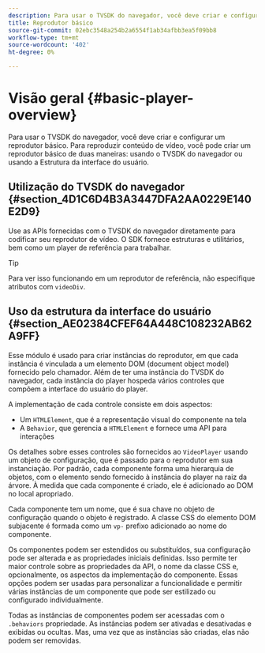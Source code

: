 ```yaml
---
description: Para usar o TVSDK do navegador, você deve criar e configurar um reprodutor básico. Para reproduzir conteúdo de vídeo, você pode criar um reprodutor básico de duas maneiras usando o TVSDK do navegador ou usando a Estrutura da interface do usuário.
title: Reprodutor básico
source-git-commit: 02ebc3548a254b2a6554f1ab34afbb3ea5f09bb8
workflow-type: tm+mt
source-wordcount: '402'
ht-degree: 0%

---
```


# Visão geral {#basic-player-overview}

Para usar o TVSDK do navegador, você deve criar e configurar um reprodutor básico. Para reproduzir conteúdo de vídeo, você pode criar um reprodutor básico de duas maneiras: usando o TVSDK do navegador ou usando a Estrutura da interface do usuário.

## Utilização do TVSDK do navegador {#section_4D1C6D4B3A3447DFA2AA0229E140E2D9}

Use as APIs fornecidas com o TVSDK do navegador diretamente para codificar seu reprodutor de vídeo. O SDK fornece estruturas e utilitários, bem como um player de referência para trabalhar.

>[!TIP]
>
>Para ver isso funcionando em um reprodutor de referência, não especifique atributos com `videoDiv`.

## Uso da estrutura da interface do usuário {#section_AE02384CFEF64A448C108232AB62A9FF}

Esse módulo é usado para criar instâncias do reprodutor, em que cada instância é vinculada a um elemento DOM (document object model) fornecido pelo chamador. Além de ter uma instância do TVSDK do navegador, cada instância do player hospeda vários controles que compõem a interface do usuário do player.

A implementação de cada controle consiste em dois aspectos:

* Um `HTMLElement`, que é a representação visual do componente na tela
* A `Behavior`, que gerencia a `HTMLElement` e fornece uma API para interações

Os detalhes sobre esses controles são fornecidos ao `VideoPlayer` usando um objeto de configuração, que é passado para o reprodutor em sua instanciação. Por padrão, cada componente forma uma hierarquia de objetos, com o elemento sendo fornecido à instância do player na raiz da árvore. À medida que cada componente é criado, ele é adicionado ao DOM no local apropriado.

Cada componente tem um nome, que é sua chave no objeto de configuração quando o objeto é registrado. A classe CSS do elemento DOM subjacente é formada como um `vp-` prefixo adicionado ao nome do componente.

Os componentes podem ser estendidos ou substituídos, sua configuração pode ser alterada e as propriedades iniciais definidas. Isso permite ter maior controle sobre as propriedades da API, o nome da classe CSS e, opcionalmente, os aspectos da implementação do componente. Essas opções podem ser usadas para personalizar a funcionalidade e permitir várias instâncias de um componente que pode ser estilizado ou configurado individualmente.

Todas as instâncias de componentes podem ser acessadas com o `.behaviors` propriedade. As instâncias podem ser ativadas e desativadas e exibidas ou ocultas. Mas, uma vez que as instâncias são criadas, elas não podem ser removidas.
